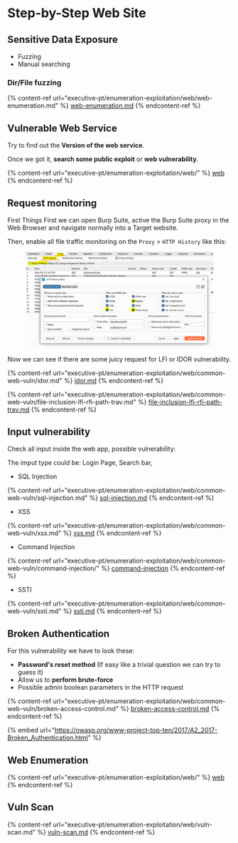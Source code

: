 # Step-by-Step Web Site



## Sensitive Data Exposure

* Fuzzing
* Manual searching&#x20;

### Dir/File fuzzing

{% content-ref url="executive-pt/enumeration-exploitation/web/web-enumeration.md" %}
[web-enumeration.md](executive-pt/enumeration-exploitation/web/web-enumeration.md)
{% endcontent-ref %}



## Vulnerable Web Service

Try to find out the **Version of the web service**.

Once we got it, **search some public exploit** or **web vulnerability**.

{% content-ref url="executive-pt/enumeration-exploitation/web/" %}
[web](executive-pt/enumeration-exploitation/web/)
{% endcontent-ref %}



## Request monitoring

First Things First we can open Burp Suite, active the Burp Suite proxy in the Web Browser and navigate normally into a Target website.

Then, enable all file traffic monitoring on the `Proxy` > `HTTP History` like this:

<figure><img src="../.gitbook/assets/image (282).png" alt=""><figcaption></figcaption></figure>

Now we can see if there are some juicy request for LFI or IDOR vulnerability.

{% content-ref url="executive-pt/enumeration-exploitation/web/common-web-vuln/idor.md" %}
[idor.md](executive-pt/enumeration-exploitation/web/common-web-vuln/idor.md)
{% endcontent-ref %}

{% content-ref url="executive-pt/enumeration-exploitation/web/common-web-vuln/file-inclusion-lfi-rfi-path-trav.md" %}
[file-inclusion-lfi-rfi-path-trav.md](executive-pt/enumeration-exploitation/web/common-web-vuln/file-inclusion-lfi-rfi-path-trav.md)
{% endcontent-ref %}



## Input vulnerability

Check all input inside the web app, possible vulnerability:

The imput type could be: Login Page, Search bar,&#x20;



* SQL Injection

{% content-ref url="executive-pt/enumeration-exploitation/web/common-web-vuln/sql-injection.md" %}
[sql-injection.md](executive-pt/enumeration-exploitation/web/common-web-vuln/sql-injection.md)
{% endcontent-ref %}

* XSS

{% content-ref url="executive-pt/enumeration-exploitation/web/common-web-vuln/xss.md" %}
[xss.md](executive-pt/enumeration-exploitation/web/common-web-vuln/xss.md)
{% endcontent-ref %}

* Command Injection

{% content-ref url="executive-pt/enumeration-exploitation/web/common-web-vuln/command-injection/" %}
[command-injection](executive-pt/enumeration-exploitation/web/common-web-vuln/command-injection/)
{% endcontent-ref %}

* SSTI

{% content-ref url="executive-pt/enumeration-exploitation/web/common-web-vuln/ssti.md" %}
[ssti.md](executive-pt/enumeration-exploitation/web/common-web-vuln/ssti.md)
{% endcontent-ref %}



## Broken Authentication

For this vulnerability we have to look these:

* **Password's reset method** (If easy like a trivial question we can try to guess it)
* Allow us to **perform brute-force**
* Possible admin boolean parameters in the HTTP request

{% content-ref url="executive-pt/enumeration-exploitation/web/common-web-vuln/broken-access-control.md" %}
[broken-access-control.md](executive-pt/enumeration-exploitation/web/common-web-vuln/broken-access-control.md)
{% endcontent-ref %}

{% embed url="https://owasp.org/www-project-top-ten/2017/A2_2017-Broken_Authentication.html" %}



## Web Enumeration

{% content-ref url="executive-pt/enumeration-exploitation/web/" %}
[web](executive-pt/enumeration-exploitation/web/)
{% endcontent-ref %}



## Vuln Scan

{% content-ref url="executive-pt/enumeration-exploitation/web/vuln-scan.md" %}
[vuln-scan.md](executive-pt/enumeration-exploitation/web/vuln-scan.md)
{% endcontent-ref %}



